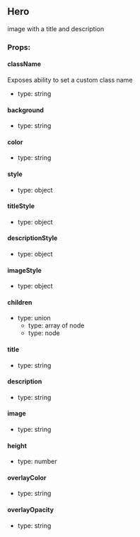 ## Hero
image with a title and description

### Props:

#### className
Exposes ability to set a custom class name
 - type: string

#### background
 - type: string

#### color
 - type: string

#### style
 - type: object

#### titleStyle
 - type: object

#### descriptionStyle
 - type: object

#### imageStyle
 - type: object

#### children
 - type: union
   - type: array of node
   - type: node

#### title
 - type: string

#### description
 - type: string

#### image
 - type: string

#### height
 - type: number

#### overlayColor
 - type: string

#### overlayOpacity
 - type: string

